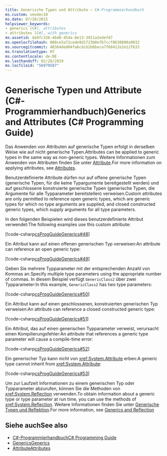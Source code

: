 ```yaml
---
title: Generische Typen und Attribute – C#-Programmierhandbuch
ms.custom: seodec18
ms.date: 07/20/2015
helpviewer_keywords:
- generics [C#], attributes
- attributes [C#], with generics
ms.assetid: da9fc326-4648-454a-8e13-3911a2edefd7
ms.openlocfilehash: 000ce5a72cede9d1f23b0efb7ccf8638090a9032
ms.sourcegitcommit: 40364ded04fa6cdcb2b6beca7f68412e2e12f633
ms.translationtype: HT
ms.contentlocale: de-DE
ms.lasthandoff: 02/28/2019
ms.locfileid: "56979587"
---
```

# <a name="generics-and-attributes-c-programming-guide"></a><span data-ttu-id="6ae87-102">Generische Typen und Attribute (C#-Programmierhandbuch)</span><span class="sxs-lookup"><span data-stu-id="6ae87-102">Generics and Attributes (C# Programming Guide)</span></span>
<span data-ttu-id="6ae87-103">Das Anwenden von Attributen auf generische Typen erfolgt in derselben Weise wie auf nicht generische Typen.</span><span class="sxs-lookup"><span data-stu-id="6ae87-103">Attributes can be applied to generic types in the same way as non-generic types.</span></span> <span data-ttu-id="6ae87-104">Weitere Informationen zum Anwenden von Attributen finden Sie unter [Attribute](../../../csharp/programming-guide/concepts/attributes/index.md).</span><span class="sxs-lookup"><span data-stu-id="6ae87-104">For more information on applying attributes, see [Attributes](../../../csharp/programming-guide/concepts/attributes/index.md).</span></span>  
  
 <span data-ttu-id="6ae87-105">Benutzerdefinierte Attribute dürfen nur auf offene generische Typen (generische Typen, für die keine Typargumente bereitgestellt werden) und auf geschlossene konstruierte generische Typen (generische Typen, die Argumente für alle Typparameter bereitstellen) verweisen.</span><span class="sxs-lookup"><span data-stu-id="6ae87-105">Custom attributes are only permitted to reference open generic types, which are generic types for which no type arguments are supplied, and closed constructed generic types, which supply arguments for all type parameters.</span></span>  
  
 <span data-ttu-id="6ae87-106">In den folgenden Beispielen wird dieses benutzerdefinierte Attribut verwendet:</span><span class="sxs-lookup"><span data-stu-id="6ae87-106">The following examples use this custom attribute:</span></span>  
  
 [!code-csharp[csProgGuideGenerics#48](~/samples/snippets/csharp/VS_Snippets_VBCSharp/csProgGuideGenerics/CS/Generics.cs#48)]  
  
 <span data-ttu-id="6ae87-107">Ein Attribut kann auf einen offenen generischen Typ verweisen:</span><span class="sxs-lookup"><span data-stu-id="6ae87-107">An attribute can reference an open generic type:</span></span>  
  
 [!code-csharp[csProgGuideGenerics#49](~/samples/snippets/csharp/VS_Snippets_VBCSharp/csProgGuideGenerics/CS/Generics.cs#49)]  
  
 <span data-ttu-id="6ae87-108">Geben Sie mehrere Typparameter mit der entsprechenden Anzahl von Kommas an.</span><span class="sxs-lookup"><span data-stu-id="6ae87-108">Specify multiple type parameters using the appropriate number of commas.</span></span> <span data-ttu-id="6ae87-109">In diesem Beispiel verfügt `GenericClass2` über zwei Typparameter:</span><span class="sxs-lookup"><span data-stu-id="6ae87-109">In this example, `GenericClass2` has two type parameters:</span></span>  
  
 [!code-csharp[csProgGuideGenerics#50](~/samples/snippets/csharp/VS_Snippets_VBCSharp/csProgGuideGenerics/CS/Generics.cs#50)]  
  
 <span data-ttu-id="6ae87-110">Ein Attribut kann auf einen geschlossenen, konstruierten generischen Typ verweisen:</span><span class="sxs-lookup"><span data-stu-id="6ae87-110">An attribute can reference a closed constructed generic type:</span></span>  
  
 [!code-csharp[csProgGuideGenerics#51](~/samples/snippets/csharp/VS_Snippets_VBCSharp/csProgGuideGenerics/CS/Generics.cs#51)]  
  
 <span data-ttu-id="6ae87-111">Ein Attribut, das auf einen generischen Typparameter verweist, verursacht einen Kompilierungsfehler:</span><span class="sxs-lookup"><span data-stu-id="6ae87-111">An attribute that references a generic type parameter will cause a compile-time error:</span></span>  
  
 [!code-csharp[csProgGuideGenerics#52](~/samples/snippets/csharp/VS_Snippets_VBCSharp/csProgGuideGenerics/CS/Generics.cs#52)]  
  
 <span data-ttu-id="6ae87-112">Ein generischer Typ kann nicht von <xref:System.Attribute> erben:</span><span class="sxs-lookup"><span data-stu-id="6ae87-112">A generic type cannot inherit from <xref:System.Attribute>:</span></span>  
  
 [!code-csharp[csProgGuideGenerics#53](~/samples/snippets/csharp/VS_Snippets_VBCSharp/csProgGuideGenerics/CS/Generics.cs#53)]  
  
 <span data-ttu-id="6ae87-113">Um zur Laufzeit Informationen zu einem generischen Typ oder Typparameter abzurufen, können Sie die Methoden von <xref:System.Reflection> verwenden.</span><span class="sxs-lookup"><span data-stu-id="6ae87-113">To obtain information about a generic type or type parameter at run time, you can use the methods of <xref:System.Reflection>.</span></span> <span data-ttu-id="6ae87-114">Weitere Informationen finden Sie unter [Generische Typen und Reflektion](../../../csharp/programming-guide/generics/generics-and-reflection.md).</span><span class="sxs-lookup"><span data-stu-id="6ae87-114">For more information, see [Generics and Reflection](../../../csharp/programming-guide/generics/generics-and-reflection.md)</span></span>  
  
## <a name="see-also"></a><span data-ttu-id="6ae87-115">Siehe auch</span><span class="sxs-lookup"><span data-stu-id="6ae87-115">See also</span></span>

- [<span data-ttu-id="6ae87-116">C#-Programmierhandbuch</span><span class="sxs-lookup"><span data-stu-id="6ae87-116">C# Programming Guide</span></span>](../../../csharp/programming-guide/index.md)
- [<span data-ttu-id="6ae87-117">Generics</span><span class="sxs-lookup"><span data-stu-id="6ae87-117">Generics</span></span>](../../../csharp/programming-guide/generics/index.md)
- [<span data-ttu-id="6ae87-118">Attribute</span><span class="sxs-lookup"><span data-stu-id="6ae87-118">Attributes</span></span>](../../../../docs/standard/attributes/index.md)
